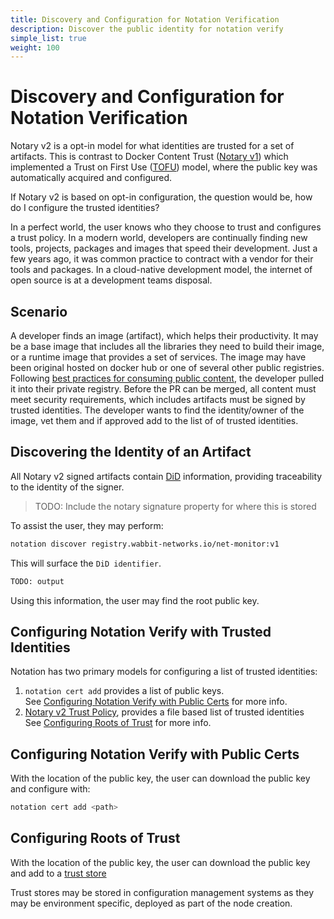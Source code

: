 ```yaml
---
title: Discovery and Configuration for Notation Verification
description: Discover the public identity for notation verify
simple_list: true
weight: 100
---
```


# Discovery and Configuration for Notation Verification

Notary v2 is a opt-in model for what identities are trusted for a set of artifacts.
This is contrast to Docker Content Trust ([Notary v1][notary-v1]) which implemented a Trust on First Use ([TOFU][tofu]) model, where the public key was automatically acquired and configured.

If Notary v2 is based on opt-in configuration, the question would be, how do I configure the trusted identities?

In a perfect world, the user knows who they choose to trust and configures a trust policy.
In a modern world, developers are continually finding new tools, projects, packages and images that speed their development.
Just a few years ago, it was common practice to contract with a vendor for their tools and packages.
In a cloud-native development model, the internet of open source is at a development teams disposal.

## Scenario

A developer finds an image (artifact), which helps their productivity.
It may be a base image that includes all the libraries they need to build their image, or a runtime image that provides a set of services.
The image may have been original hosted on docker hub or one of several other public registries.
Following [best practices for consuming public content][consuming-public-content], the developer pulled it into their private registry.
Before the PR can be merged, all content must meet security requirements, which includes artifacts must be signed by trusted identities.
The developer wants to find the identity/owner of the image, vet them and if approved add to the list of of trusted identities.

## Discovering the Identity of an Artifact

All Notary v2 signed artifacts contain [DiD][did] information, providing traceability to the identity of the signer.

> TODO: Include the notary signature property for where this is stored

To assist the user, they may perform:

```bash
notation discover registry.wabbit-networks.io/net-monitor:v1
```

This will surface the `DiD identifier`.

```bash
TODO: output
```

Using this information, the user may find the root public key.

## Configuring Notation Verify with Trusted Identities

Notation has two primary models for configuring a list of trusted identities:

1. `notation cert add` provides a list of public keys.  
See [Configuring Notation Verify with Public Certs](#configuring-notation-verify-with-public-certs) for more info.
2. [Notary v2 Trust Policy][trust-stores], provides a file based list of trusted identities  
   See [Configuring Roots of Trust](#configuring-roots-of-trust) for more info.

## Configuring Notation Verify with Public Certs

With the location of the public key, the user can download the public key and configure with:

```bash
notation cert add <path>
```

## Configuring Roots of Trust

With the location of the public key, the user can download the public key and add to a [trust store][trust-stores]

Trust stores may be stored in configuration management systems as they may be environment specific, deployed as part of the node creation.

[consuming-public-content]: https://opencontainers.org/posts/blog/2020-10-30-consuming-public-content/
[did]:    https://w3c-ccg.github.io/did-method-web/
[notary-v1]:    https://github.com/notaryproject/notary
[tofu]:   https://en.wikipedia.org/wiki/Trust_on_first_use
[trust-stores]: https://github.com/notaryproject/notaryproject/blob/main/trust-store-trust-policy-specification.md